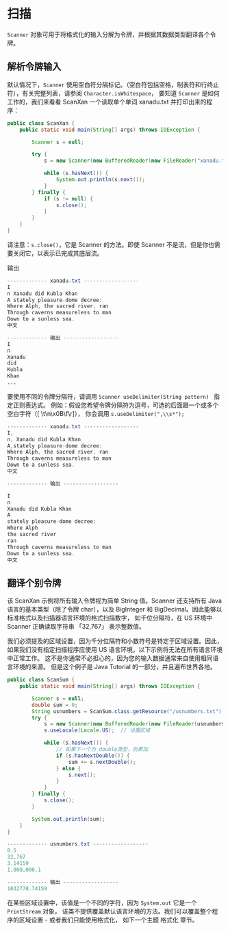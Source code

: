 # 扫描
`Scanner` 对象可用于将格式化的输入分解为令牌，并根据其数据类型翻译各个令牌。

## 解析令牌输入
默认情况下，`Scanner` 使用空白符分隔标记。（空白符包括空格，制表符和行终止符），有关完整列表，请参阅 `Character.isWhitespace`，
要知道 `Scanner` 是如何工作的，我们来看看 ScanXan 一个读取单个单词 xanadu.txt 并打印出来的程序：

```java
public class ScanXan {
    public static void main(String[] args) throws IOException {

        Scanner s = null;

        try {
            s = new Scanner(new BufferedReader(new FileReader("xanadu.txt")));

            while (s.hasNext()) {
                System.out.println(s.next());
            }
        } finally {
            if (s != null) {
                s.close();
            }
        }
    }
}
```

请注意：`s.close()`，它是 Scanner 的方法。即使 Scanner 不是流，但是你也需要关闭它，以表示已完成其底层流。

输出

```java
------------- xanadu.txt ------------------
I
n Xanadu did Kubla Khan
A stately pleasure-dome decree:
Where Alph, the sacred river, ran
Through caverns measureless to man
Down to a sunless sea.
中文

------------- 输出 ------------------
I
n
Xanadu
did
Kubla
Khan
...
```

要使用不同的令牌分隔符，请调用 `Scanner useDelimiter(String pattern) ` 指定正则表达式。
例如：假设您希望令牌分隔符为逗号，可选的后面跟一个或多个空白字符（[ \t\n\x0B\f\r]），
你会调用 `s.useDelimiter(",\\s*");`


```java
------------- xanadu.txt ------------------
I,
n, Xanadu did Kubla Khan
A,stately pleasure-dome decree:
Where Alph, the sacred river, ran
Through caverns measureless to man
Down to a sunless sea.
中文

------------- 输出 ------------------

I
n
Xanadu did Kubla Khan
A
stately pleasure-dome decree:
Where Alph
the sacred river
ran
Through caverns measureless to man
Down to a sunless sea.
中文
```

## 翻译个别令牌
该 ScanXan 示例将所有输入令牌视为简单 String 值。Scanner 还支持所有 Java 语言的基本类型（除了令牌 char），以及 BigInteger 和 BigDecimal。因此能够以标准格式以及扫描器语言环境的格式扫描数字，
如千位分隔符，在 US 环境中 Scanner 正确读取字符串 「32,767」 表示整数值。

我们必须提及的区域设置，因为千分位隔符和小数符号是特定于区域设置。因此，如果我们没有指定扫描程序应使用 US 语言环境，以下示例将无法在所有语言环境中正常工作。
这不是你通常不必担心的，因为您的输入数据通常来自使用相同语言环境的来源。
但是这个例子是 Java Tutorial 的一部分，并且遍布世界各地。

```java
public class ScanSum {
    public static void main(String[] args) throws IOException {

        Scanner s = null;
        double sum = 0;
        String usnumbers = ScanSum.class.getResource("/usnumbers.txt").getFile();
        try {
            s = new Scanner(new BufferedReader(new FileReader(usnumbers)));
            s.useLocale(Locale.US);  // 设置区域

            while (s.hasNext()) {
                // 如果下一个为 double类型，则累加
                if (s.hasNextDouble()) {
                    sum += s.nextDouble();
                } else {
                    s.next();
                }
            }
        } finally {
            s.close();
        }

        System.out.println(sum);
    }
}
```

```java
------------- usnumbers.txt ------------------
8.5
32,767
3.14159
1,000,000.1

------------- 输出 ------------------
1032778.74159

```

在某些区域设置中，该值是一个不同的字符，因为 `System.out` 它是一个 `PrintStream` 对象，
该类不提供覆盖默认语言环境的方法。我们可以覆盖整个程序的区域设置 - 或者我们只能使用格式化，
如下一个主题 格式化 章节。
